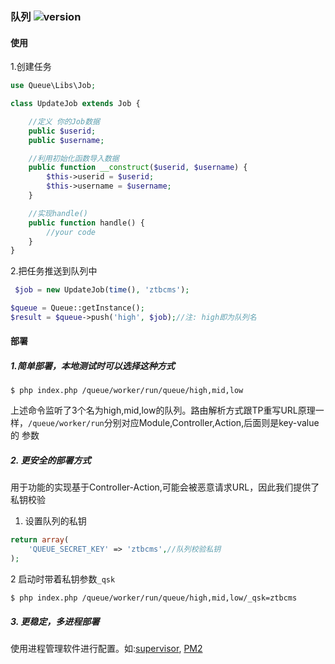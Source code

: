 ### 队列 ![version](https://img.shields.io/github/release/ztbcms/ztbcms-Queue.svg?maxAge=36000)

#### 使用

1.创建任务

```php
use Queue\Libs\Job;

class UpdateJob extends Job {

    //定义 你的Job数据
    public $userid;
    public $username;

    //利用初始化函数导入数据
    public function __construct($userid, $username) {
        $this->userid = $userid;
        $this->username = $username;
    }

    //实现handle()
    public function handle() {
        //your code
    }
}
```

2.把任务推送到队列中

```php
 $job = new UpdateJob(time(), 'ztbcms');

$queue = Queue::getInstance();
$result = $queue->push('high', $job);//注: high即为队列名
```

#### 部署

##### 1.简单部署，本地测试时可以选择这种方式

```shell
$ php index.php /queue/worker/run/queue/high,mid,low
```

上述命令监听了3个名为high,mid,low的队列。路由解析方式跟TP重写URL原理一样，`/queue/worker/run`分别对应Module,Controller,Action,后面则是key-value的
参数

##### 2. 更安全的部署方式

用于功能的实现基于Controller-Action,可能会被恶意请求URL，因此我们提供了私钥校验

1. 设置队列的私钥

```php
return array(
    'QUEUE_SECRET_KEY' => 'ztbcms',//队列校验私钥
);
```

2 启动时带着私钥参数`_qsk`

```shell
$ php index.php /queue/worker/run/queue/high,mid,low/_qsk=ztbcms
```

##### 3. 更稳定，多进程部署

使用进程管理软件进行配置。如:[supervisor](http://supervisord.org/), [PM2](http://pm2.io/)


